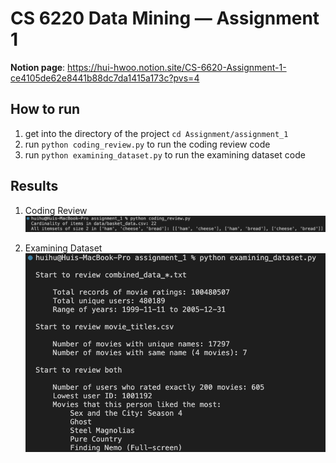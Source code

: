 # CS 6220 Data Mining — Assignment 1

**Notion page**: https://hui-hwoo.notion.site/CS-6620-Assignment-1-ce4105de62e8441b88dc7da1415a173c?pvs=4

## How to run

1. get into the directory of the project `cd Assignment/assignment_1`
2. run `python coding_review.py` to run the coding review code
3. run `python examining_dataset.py` to run the examining dataset code

## Results

1. Coding Review
![coding_review](./result/coding_review.png)

2. Examining Dataset
![examining_dataset](./result/examining_dataset.png)
